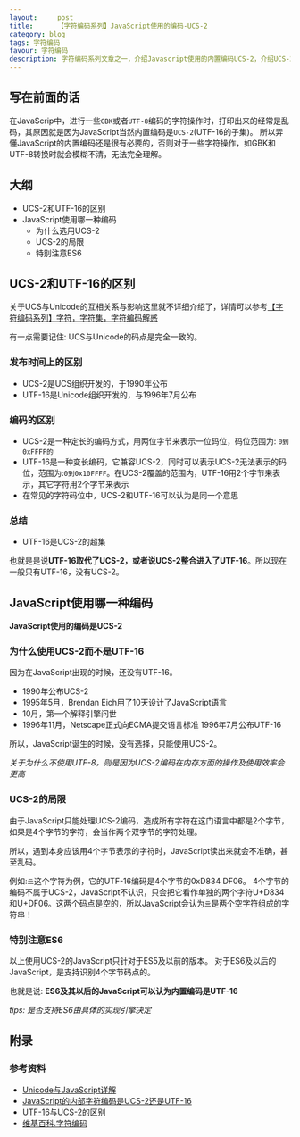```yaml
---
layout:     post
title:      【字符编码系列】JavaScript使用的编码-UCS-2
category: blog
tags: 字符编码
favour: 字符编码
description: 字符编码系列文章之一，介绍Javascript使用的内置编码UCS-2，介绍UCS-2与UTF-16的区别。
---
```


## 写在前面的话
在JavaScrip中，进行一些`GBK`或者`UTF-8`编码的字符操作时，打印出来的经常是乱码，其原因就是因为JavaScript当然内置编码是`UCS-2`(UTF-16的子集)。
所以弄懂JavaScript的内置编码还是很有必要的，否则对于一些字符操作，如GBK和UTF-8转换时就会模糊不清，无法完全理解。

## 大纲

* UCS-2和UTF-16的区别
* JavaScript使用哪一种编码
  * 为什么选用UCS-2
  * UCS-2的局限
  * 特别注意ES6

## UCS-2和UTF-16的区别
关于UCS与Unicode的互相关系与影响这里就不详细介绍了，详情可以参考[【字符编码系列】字符，字符集，字符编码解惑](http://www.jianshu.com/p/a5a510b31b6b)

有一点需要记住: UCS与Unicode的码点是完全一致的。

### 发布时间上的区别

* UCS-2是UCS组织开发的，于1990年公布
* UTF-16是Unicode组织开发的，与1996年7月公布

### 编码的区别

* UCS-2是一种定长的编码方式，用两位字节来表示一位码位，码位范围为: `0到0xFFFF的`
* UTF-16是一种变长编码，它兼容UCS-2，同时可以表示UCS-2无法表示的码位，范围为:`0到0x10FFFF`。在UCS-2覆盖的范围内，UTF-16用2个字节来表示，其它字符用2个字节来表示
* 在常见的字符码位中，UCS-2和UTF-16可以认为是同一个意思

### 总结

* UTF-16是UCS-2的超集

也就是是说**UTF-16取代了UCS-2，或者说UCS-2整合进入了UTF-16**。所以现在一般只有UTF-16，没有UCS-2。

## JavaScript使用哪一种编码
**JavaScript使用的编码是UCS-2**

### 为什么使用UCS-2而不是UTF-16
因为在JavaScript出现的时候，还没有UTF-16。

* 1990年公布UCS-2
* 1995年5月，Brendan Eich用了10天设计了JavaScript语言
* 10月，第一个解释引擎问世
* 1996年11月，Netscape正式向ECMA提交语言标准
1996年7月公布UTF-16

所以，JavaScript诞生的时候，没有选择，只能使用UCS-2。

*关于为什么不使用UTF-8，则是因为UCS-2编码在内存方面的操作及使用效率会更高*

### UCS-2的局限
由于JavaScript只能处理UCS-2编码，造成所有字符在这门语言中都是2个字节，如果是4个字节的字符，会当作两个双字节的字符处理。

所以，遇到本身应该用4个字节表示的字符时，JavaScript读出来就会不准确，甚至乱码。

例如:`亖`这个字符为例，它的UTF-16编码是4个字节的0xD834 DF06。
4个字节的编码不属于UCS-2，JavaScript不认识，只会把它看作单独的两个字符U+D834和U+DF06。这两个码点是空的，所以JavaScript会认为`亖`是两个空字符组成的字符串！

### 特别注意ES6
以上使用UCS-2的JavaScript只针对于ES5及以前的版本。
对于ES6及以后的JavaScript，是支持识别4个字节码点的。

也就是说: **ES6及其以后的JavaScript可以认为内置编码是UTF-16**

*tips: 是否支持ES6由具体的实现引擎决定*



## 附录
### 参考资料

* [Unicode与JavaScript详解](http://www.ruanyifeng.com/blog/2014/12/unicode.html)
* [JavaScript的内部字符编码是UCS-2还是UTF-16](http://www.techweb.com.cn/network/system/2016-10-11/2407639.shtml)
* [UTF-16与UCS-2的区别](http://demon.tw/programming/utf-16-ucs-2.html)
* [维基百科.字符编码](https://zh.wikipedia.org/wiki/%E5%AD%97%E7%AC%A6%E7%BC%96%E7%A0%81)